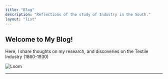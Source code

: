 ```yaml
---
title: "Blog"
description: "Reflections of the study of Industry in the South."
layout: "list"
---
```


## Welcome to My Blog!

Here, I share thoughts on my research, and discoveries on the Textile Industry (1860-1930)

![Loom](/images/loom.jpg)

---
